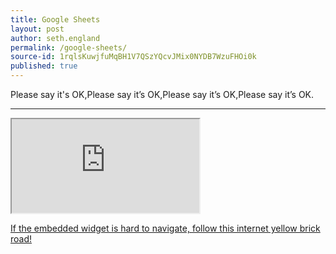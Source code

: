 ```yaml
---
title: Google Sheets
layout: post
author: seth.england
permalink: /google-sheets/
source-id: 1rqlsKuwjfuMqBH1V7QSzYQcvJMix0NYDB7WzuFHOi0k
published: true
---
```

Please say it's OK,Please say it’s OK,Please say it’s OK,Please say it’s OK.

* * *

<iframe src="https://docs.google.com/spreadsheets/d/e/2PACX-1vTz-s8uyyLH8D0UATqoRwXE4YN7DbSac_fQWyTGdTB_CRbIhIZHrVwQklmNVTpMhKUbcm572ss_ZL2l/pubhtml?widget=true&amp;headers=false"></iframe>

<a href="https://docs.google.com/spreadsheets/d/e/2PACX-1vTz-s8uyyLH8D0UATqoRwXE4YN7DbSac_fQWyTGdTB_CRbIhIZHrVwQklmNVTpMhKUbcm572ss_ZL2l/pubhtml">If the embedded widget is hard to navigate, follow this internet yellow brick road!</a> 

